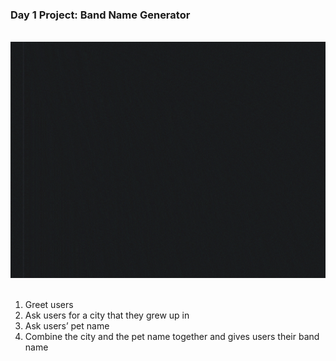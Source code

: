### Day 1 Project: Band Name Generator

<br>

<div align = center>
  <img src = "P1.gif" width = 600>
</div>

<br>

1. Greet users
2. Ask users for a city that they grew up in
3. Ask users’ pet name
4. Combine the city and the pet name together and gives users their band name


